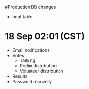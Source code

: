 #Production DB changes

- heat table

18 Sep 02:01 (CST)
===================

- Email notifications
- Votes
  - Tallying
  - Prelim distribution
  - Volunteer distribution
- Results
- Password recovery
